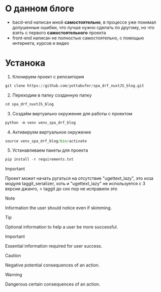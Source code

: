# О данном блоге

* bacd-end написан мной **самостоятельно**, в процессе уже понимал допушенные ошибки, что лучше нужно сделать по другому, но что взять с первого **самостоятельного** проекта
* front-end написан не полностью самостоятельно, с помощью интернета, курсов и видео

# Устанока
1. Клонируем проект с репозитория
```python
git clone https://github.com/yottabufer/spa_drf_nuxtJS_blog.git
```
2. Переходим в папку созданную папку
```python
cd spa_drf_nuxtJS_blog
```
3. Создаём виртуально окружение для работы с проектом
```python
python -m venv venv_spa_drf_blog
```
4. Активируем виртуальное окружение
```python
source venv_spa_drf_blog/bin/activate
```
5. Устанавливаем пакеты для проекта
```python
pip install -r requirements.txt
```

> [!IMPORTANT]
> Проект может начать ругаться на отсутствие "ugettext_lazy", это изза модуля taggit_serializer, хоть и "ugettext_lazy" не используется с 3 версии джанго, > taggit до сих пор не исправили это

> [!NOTE]
> Information the user should notice even if skimming.

> [!TIP]
> Optional information to help a user be more successful.

> [!IMPORTANT]
> Essential information required for user success.

> [!CAUTION]
> Negative potential consequences of an action.

> [!WARNING]
> Dangerous certain consequences of an action.
